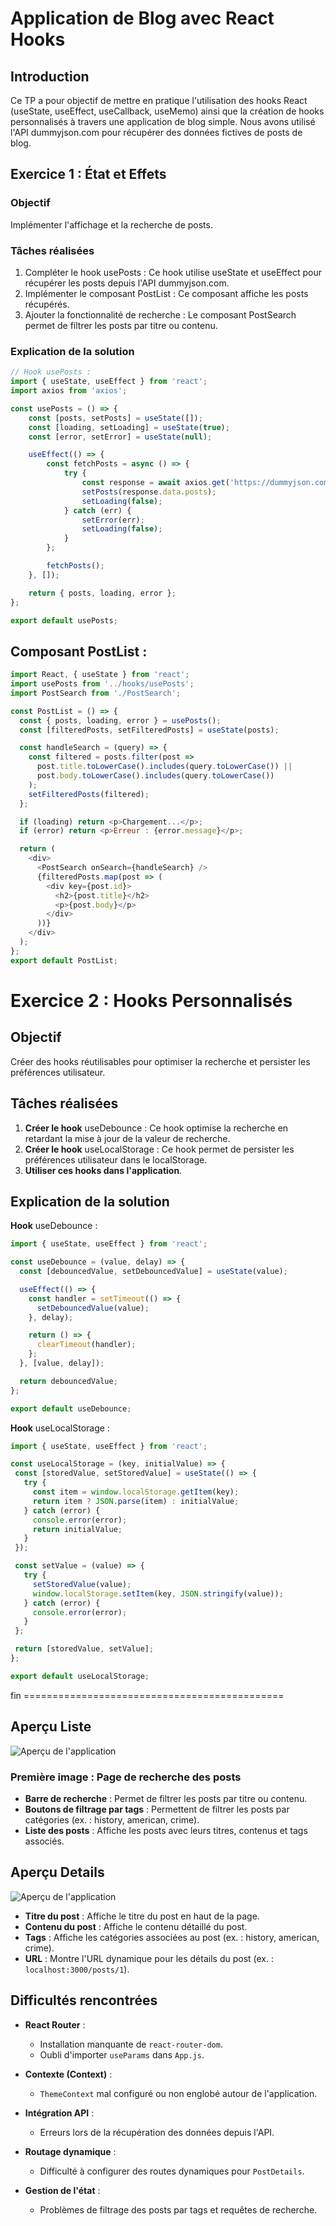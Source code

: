 # Application de Blog avec React Hooks
## Introduction 

Ce TP a pour objectif de mettre en pratique l'utilisation des hooks React (useState, useEffect, useCallback, useMemo) ainsi que la création de hooks personnalisés à travers une application de blog simple. Nous avons utilisé l'API dummyjson.com pour récupérer des données fictives de posts de blog.

## Exercice 1 : État et Effets

### Objectif
Implémenter l'affichage et la recherche de posts.

### Tâches réalisées

1. Compléter le hook usePosts : Ce hook utilise useState et useEffect pour récupérer les posts depuis l'API dummyjson.com.
2. Implémenter le composant PostList : Ce composant affiche les posts récupérés.
3. Ajouter la fonctionnalité de recherche : Le composant PostSearch permet de filtrer les posts par titre ou contenu.

### Explication de la solution

```javascript
// Hook usePosts :
import { useState, useEffect } from 'react';
import axios from 'axios';

const usePosts = () => {
    const [posts, setPosts] = useState([]);
    const [loading, setLoading] = useState(true);
    const [error, setError] = useState(null);

    useEffect(() => {
        const fetchPosts = async () => {
            try {
                const response = await axios.get('https://dummyjson.com/posts');
                setPosts(response.data.posts);
                setLoading(false);
            } catch (err) {
                setError(err);
                setLoading(false);
            }
        };

        fetchPosts();
    }, []);

    return { posts, loading, error };
};

export default usePosts;
```

## Composant PostList :

```javascript
import React, { useState } from 'react';
import usePosts from '../hooks/usePosts';
import PostSearch from './PostSearch';

const PostList = () => {
  const { posts, loading, error } = usePosts();
  const [filteredPosts, setFilteredPosts] = useState(posts);

  const handleSearch = (query) => {
    const filtered = posts.filter(post =>
      post.title.toLowerCase().includes(query.toLowerCase()) ||
      post.body.toLowerCase().includes(query.toLowerCase())
    );
    setFilteredPosts(filtered);
  };

  if (loading) return <p>Chargement...</p>;
  if (error) return <p>Erreur : {error.message}</p>;

  return (
    <div>
      <PostSearch onSearch={handleSearch} />
      {filteredPosts.map(post => (
        <div key={post.id}>
          <h2>{post.title}</h2>
          <p>{post.body}</p>
        </div>
      ))}
    </div>
  );
};
export default PostList;
```


# Exercice 2 : Hooks Personnalisés

## Objectif

Créer des hooks réutilisables pour optimiser la recherche et persister les préférences utilisateur.

## Tâches réalisées

1. **Créer le hook** useDebounce : Ce hook optimise la recherche en retardant la mise à jour de la valeur de recherche.
2. **Créer le hook** useLocalStorage : Ce hook permet de persister les préférences utilisateur dans le localStorage.
3. **Utiliser ces hooks dans l'application**.

## Explication de la solution

**Hook** useDebounce :

```javascript
import { useState, useEffect } from 'react';

const useDebounce = (value, delay) => {
  const [debouncedValue, setDebouncedValue] = useState(value);

  useEffect(() => {
    const handler = setTimeout(() => {
      setDebouncedValue(value);
    }, delay);

    return () => {
      clearTimeout(handler);
    };
  }, [value, delay]);

  return debouncedValue;
};

export default useDebounce;
```
 **Hook** useLocalStorage :

 ```javascript
import { useState, useEffect } from 'react';

const useLocalStorage = (key, initialValue) => {
  const [storedValue, setStoredValue] = useState(() => {
    try {
      const item = window.localStorage.getItem(key);
      return item ? JSON.parse(item) : initialValue;
    } catch (error) {
      console.error(error);
      return initialValue;
    }
  });

  const setValue = (value) => {
    try {
      setStoredValue(value);
      window.localStorage.setItem(key, JSON.stringify(value));
    } catch (error) {
      console.error(error);
    }
  };

  return [storedValue, setValue];
};

export default useLocalStorage;

```

fin =============================================
## Aperçu Liste 


![Aperçu de l'application](src/application-images/image_1.png)

### Première image : Page de recherche des posts

- **Barre de recherche** : Permet de filtrer les posts par titre ou contenu.
- **Boutons de filtrage par tags** : Permettent de filtrer les posts par catégories (ex. : history, american, crime).
- **Liste des posts** : Affiche les posts avec leurs titres, contenus et tags associés.


## Aperçu Details


![Aperçu de l'application](src/application-images/image_2.png)


- **Titre du post** : Affiche le titre du post en haut de la page.
- **Contenu du post** : Affiche le contenu détaillé du post.
- **Tags** : Affiche les catégories associées au post (ex. : history, american, crime).
- **URL** : Montre l'URL dynamique pour les détails du post (ex. : `localhost:3000/posts/1`).

## Difficultés rencontrées

- **React Router** :
  - Installation manquante de `react-router-dom`.
  - Oubli d'importer `useParams` dans `App.js`.

- **Contexte (Context)** :
  - `ThemeContext` mal configuré ou non englobé autour de l'application.

- **Intégration API** :
  - Erreurs lors de la récupération des données depuis l'API.

- **Routage dynamique** :
  - Difficulté à configurer des routes dynamiques pour `PostDetails`.

- **Gestion de l'état** :
  - Problèmes de filtrage des posts par tags et requêtes de recherche.
 
